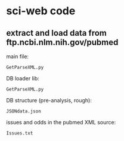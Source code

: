 # sci-web code
## extract and load data from ftp.ncbi.nlm.nih.gov/pubmed

main file:
```
GetParseXML.py
```
DB loader lib:
```
GetParseXML.py
```
DB structure (pre-analysis, rough):
```
JSONdata.json
```
issues and odds in the pubmed XML source:
```
Issues.txt
```